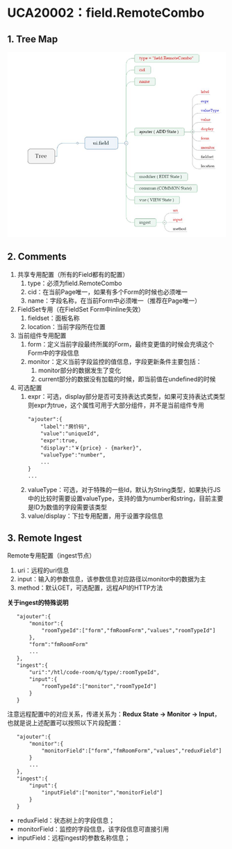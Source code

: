 # UCA20002：field.RemoteCombo

## 1. Tree Map

![](/engine/spec/component/img/field-002-01.JPG)

## 2. Comments

1. 共享专用配置（所有的Field都有的配置）
   1. type：必须为field.RemoteCombo
   2. cid：在当前Page唯一，如果有多个Form的时候也必须唯一
   3. name：字段名称，在当前Form中必须唯一（推荐在Page唯一）
2. FieldSet专用（在FieldSet Form中inline失效）
   1. fieldset：面板名称
   2. location：当前字段所在位置
3. 当前组件专用配置
   1. form：定义当前字段最终所属的Form，最终变更值的时候会充填这个Form中的字段信息
   2. monitor：定义当前字段监控的值信息，字段更新条件主要包括：
      1. monitor部分的数据发生了变化
      2. current部分的数据没有加载的时候，即当前值在undefined的时候
4. 可选配置
   1. expr：可选，display部分是否可支持表达式类型，如果可支持表达式类型则expr为true，这个属性可用于大部分组件，并不是当前组件专用
      ```
      "ajouter":{
          "label":"房价码",
          "value":"uniqueId",
          "expr":true,
          "display":"￥{price} - {marker}",
          "valueType":"number",
          ...
      }
      ...
      ```
   2. valueType：可选，对于特殊的一些Id，默认为String类型，如果执行JS中的比较时需要设置valueType，支持的值为number和string，目前主要是ID为数值的字段需要该类型
   3. value/display：下拉专用配置，用于设置字段信息

## 3. Remote Ingest

Remote专用配置（ingest节点）

1. uri：远程的uri信息
2. input：输入的参数信息，该参数信息对应路径以monitor中的数据为主
3. method：默认GET，可选配置，远程API的HTTP方法

**关于ingest的特殊说明**

```
   "ajouter":{
       "monitor":{
           "roomTypeId":["form","fmRoomForm","values","roomTypeId"]
       },
       "form":"fmRoomForm"
       ...
   },
   "ingest":{
       "uri":"/htl/code-room/q/type/:roomTypeId",
       "input":{
           "roomTypeId":["monitor","roomTypeId"]
       }
   }
```

注意远程配置中的对应关系，传递关系为：**Redux State -&gt; Monitor -&gt; Input**，也就是说上述配置可以按照以下片段配置：

```
   "ajouter":{
       "monitor":{
           "monitorField":["form","fmRoomForm","values","reduxField"]
       }
       ...
   },
   "ingest":{
       "input":{
           "inputField":["monitor","monitorField"]
       }
   }
```

* reduxField：状态树上的字段信息；
* monitorField：监控的字段信息，该字段信息可直接引用
* inputField：远程ingest的参数名称信息；



